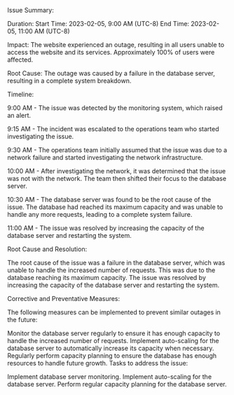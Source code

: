 Issue Summary:

Duration: Start Time: 2023-02-05, 9:00 AM (UTC-8) End Time: 2023-02-05, 11:00 AM (UTC-8)

Impact: The website experienced an outage, resulting in all users unable to access the website and its services. Approximately 100% of users were affected.

Root Cause: The outage was caused by a failure in the database server, resulting in a complete system breakdown.

Timeline:

9:00 AM - The issue was detected by the monitoring system, which raised an alert.

9:15 AM - The incident was escalated to the operations team who started investigating the issue.

9:30 AM - The operations team initially assumed that the issue was due to a network failure and started investigating the network infrastructure.

10:00 AM - After investigating the network, it was determined that the issue was not with the network. The team then shifted their focus to the database server.

10:30 AM - The database server was found to be the root cause of the issue. The database had reached its maximum capacity and was unable to handle any more requests, leading to a complete system failure.

11:00 AM - The issue was resolved by increasing the capacity of the database server and restarting the system.

Root Cause and Resolution:

The root cause of the issue was a failure in the database server, which was unable to handle the increased number of requests. This was due to the database reaching its maximum capacity. The issue was resolved by increasing the capacity of the database server and restarting the system.

Corrective and Preventative Measures:

The following measures can be implemented to prevent similar outages in the future:

Monitor the database server regularly to ensure it has enough capacity to handle the increased number of requests.
Implement auto-scaling for the database server to automatically increase its capacity when necessary.
Regularly perform capacity planning to ensure the database has enough resources to handle future growth.
Tasks to address the issue:

Implement database server monitoring.
Implement auto-scaling for the database server.
Perform regular capacity planning for the database server.
